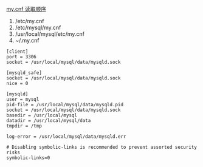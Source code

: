 
[my.cnf 读取顺序](http://dev.mysql.com/doc/refman/5.7/en/option-files.html)

1. /etc/my.cnf
1. /etc/mysql/my.cnf
1. /usr/local/mysql/etc/my.cnf
1. ~/.my.cnf

~~~mysql
[client]
port = 3306
socket = /usr/local/mysql/data/mysqld.sock

[mysqld_safe]
socket = /usr/local/mysql/data/mysqld.sock
nice = 0

[mysqld]
user = mysql
pid-file = /usr/local/mysql/data/mysqld.pid
socket = /usr/local/mysql/data/mysqld.sock
basedir = /usr/local/mysql
datadir = /usr/local/mysql/data
tmpdir = /tmp

log-error = /usr/local/mysql/data/mysqld.err

# Disabling symbolic-links is recommended to prevent assorted security risks
symbolic-links=0
~~~